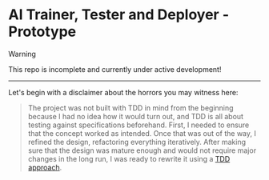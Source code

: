 # AI Trainer, Tester and Deployer - Prototype

> [!WARNING]
> This repo is incomplete and currently under active development!

---
Let's begin with a disclaimer about the horrors you may witness here:
> The project was not built with TDD in mind from the beginning because I had no idea how it would turn out, and TDD is all about testing against specifications beforehand. First, I needed to ensure that the concept worked as intended. Once that was out of the way, I refined the design, refactoring everything iteratively. After making sure that the design was mature enough and would not require major changes in the long run, I was ready to rewrite it using a [TDD approach](https://github.com/b-weise/aittd-otdd).
